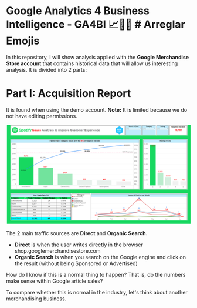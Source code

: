 # **Google Analytics 4 Business Intelligence - GA4BI 📈📲🎵** # Arreglar Emojis

In this repository, I will show analysis applied with the **Google Merchandise Store account** that contains historical data that will allow us interesting analysis. It is divided into 2 parts:

# Part I: Acquisition Report
 It is found when using the demo account. **Note:** It is limited because we do not have editing permissions.

![Issues Dashboard](https://github.com/AndrewBavuels/Final-Project-Sentiment-Analysis-for-Customer-Experience-Reporting/blob/main/images/Issues%20Dashboard.png)



The 2 main traffic sources are **Direct** and **Organic Search.**

- **Direct** is when the user writes directly in the browser shop.googlemerchandisestore.com
- **Organic Search** is when you search on the Google engine and click on the result (without being Sponsored or Advertised)

How do I know if this is a normal thing to happen?
That is, do the numbers make sense within Google article sales?

To compare whether this is normal in the industry, let's think about another merchandising business.
